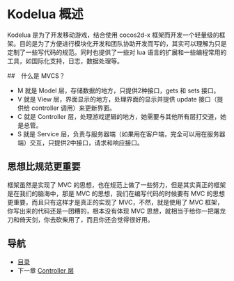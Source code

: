 # Kodelua 概述

Kodelua 是为了开发移动游戏，结合使用 cocos2d-x 框架而开发一个轻量级的框架。目的是为了方便进行模块化开发和团队协助开发而写的，其实可以理解为只是定制了一些写代码的规范。同时也提供了一些对 lua 语言的扩展和一些编程常用的工具，如国际化支持，日志，数据处理等。

##　什么是 MVCS？

- M 就是 Model 层，存储数据的地方，只提供2种接口，gets 和 sets 接口。
- V 就是 View 层，界面显示的地方，处理界面的显示并提供 update 接口（提供给 controller 调用）来更新界面。
- C 就是 Controller 层，处理游戏逻辑的地方，她需要与其他所有层打交道，她是总管。
- S 就是 Service 层，负责与服务器端（如果用在客户端，完全可以用在服务器端）交互，只提供2中接口，请求和响应接口。

## 思想比规范更重要

框架虽然是实现了 MVC 的思想，也在规范上做了一些努力，但是其实真正的框架是在我们的脑海中，那是 MVC 的思想，我们在编写代码的时候要有 MVC 的思想更重要，而且只有这样才是真正的实现了 MVC，不然，就是使用了 MVC 框架，你写出来的代码还是一团糟的，根本没有体现 MVC 思想，就相当于给你一把屠龙刀和倚天剑，你去砍柴用了，而且你还会觉得很好用。

## 导航
- [目录](00.md)
- 下一章 [Controller 层](02.md)